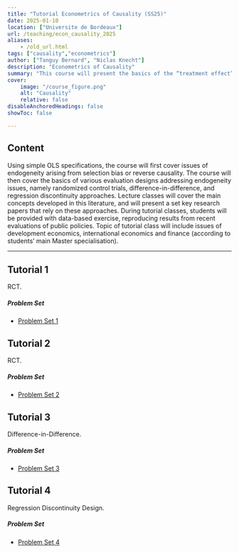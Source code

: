 ```yaml
---
title: "Tutorial Econometrics of Causality (SS25)" 
date: 2025-01-10
location: ["Universite de Bordeaux"]
url: /teaching/econ_causality_2025
aliases:
    - /old_url.html
tags: ["causality","econometrics"]
author: ["Tanguy Bernard", "Niclas Knecht"]
description: "Econometrics of Causality" 
summary: "This course will present the basics of the “treatment effect” literature which focuses on issues of causal relationships. In tutorials, students will learn how to implement policy evaluations using data from recent economic policies."
cover:
    image: "/course_figure.png"
    alt: "Causality"
    relative: false
disableAnchoredHeadings: false
showToc: false

---
```


## Content

Using simple OLS specifications, the course will first cover issues of endogeneity arising from selection bias or reverse causality. The course will then cover the basics of various evaluation designs addressing endogeneity issues, namely randomized control trials, difference-in-difference, and regression discontinuity approaches. Lecture classes will cover the main concepts developed in this literature, and will present a set key research papers that rely on these approaches. During tutorial classes, students will be provided with data-based exercise, reproducing results from recent evaluations of public policies. Topic of tutorial class will include issues of development economics, international economics and finance (according to students’ main Master specialisation).

---
## Tutorial 1

RCT.

##### Problem Set

- [Problem Set 1](/teaching/econ_causality_2025_td1.do)




## Tutorial 2

RCT.

##### Problem Set

- [Problem Set 2](/teaching/econ_causality_2025_td2.do)




## Tutorial 3

Difference-in-Difference.

##### Problem Set

- [Problem Set 3](/teaching/econ_causality_2025_td3.do)



## Tutorial 4

Regression Discontinuity Design.

##### Problem Set

- [Problem Set 4](/teaching/econ_causality_2025_td4.pdf)

